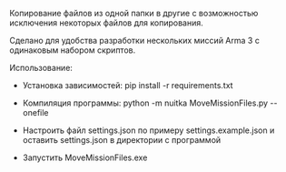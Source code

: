 

Копирование файлов из одной папки в другие с возможностью исключения некоторых файлов для копирования.



Сделано для удобства разработки нескольких миссий Arma 3 с одинаковым набором скриптов.



Использование:

- Установка зависимостей: pip install -r requirements.txt
- Компиляция программы: python -m nuitka MoveMissionFiles.py --onefile

- Настроить файл settings.json по примеру settings.example.json и оставить settings.json в директории с программой
- Запустить MoveMissionFiles.exe

